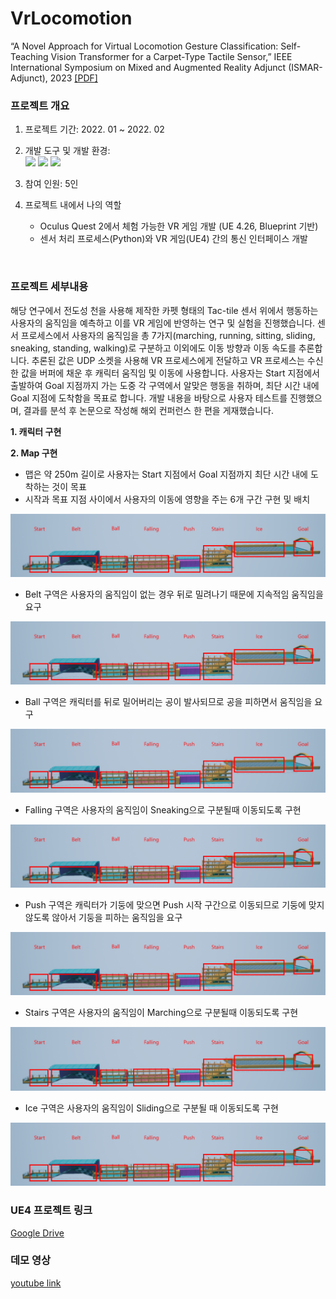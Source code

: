 # VrLocomotion
“A Novel Approach for Virtual Locomotion Gesture Classification: Self-Teaching Vision Transformer for a Carpet-Type Tactile Sensor,” IEEE International Symposium on Mixed and Augmented Reality Adjunct (ISMAR-Adjunct), 2023 [[PDF]](https://github.com/Tab4Space/VrLocomotion/blob/main/A_Novel_Approach_for_Virtual_Locomotion_Gesture_Classification.pdf)

### 프로젝트 개요
1. 프로젝트 기간: 2022. 01 ~ 2022. 02
2. 개발 도구 및 개발 환경: </br>
    <img src="https://img.shields.io/badge/UnrealEngine-0E1128?style=for-the-badge&logo=UnrealEngine&logoColor=white"> <img src="https://img.shields.io/badge/Python-3776AB?style=for-the-badge&logo=Python&logoColor=white"> <img src="https://img.shields.io/badge/Windows-0078D6?style=for-the-badge&logo=Windows&logoColor=white">

3. 참여 인원: 5인
4. 프로젝트 내에서 나의 역할
    - Oculus Quest 2에서 체험 가능한 VR 게임 개발 (UE 4.26, Blueprint 기반)
    - 센서 처리 프로세스(Python)와 VR 게임(UE4) 간의 통신 인터페이스 개발
<br/>

### 프로젝트 세부내용
해당 연구에서 전도성 천을 사용해 제작한 카펫 형태의 Tac-tile 센서 위에서 행동하는 사용자의 움직임을 예측하고 이를 VR 게임에 반영하는 연구 및 실험을 진행했습니다. 센서 프로세스에서 사용자의 움직임을 총 7가지(marching, running, sitting, sliding, sneaking, standing, walking)로 구분하고 이외에도 이동 방향과 이동 속도를 추론합니다. 추론된 값은 UDP 소켓을 사용해 VR 프로세스에게 전달하고 VR 프로세스는 수신한 값을 버퍼에 채운 후 캐릭터 움직임 및 이동에 사용합니다. 사용자는 Start 지점에서 출발하여 Goal 지점까지 가는 도중 각 구역에서 알맞은 행동을 취하며, 최단 시간 내에 Goal 지점에 도착함을 목표로 합니다. 개발 내용을 바탕으로 사용자 테스트를 진행했으며, 결과를 분석 후 논문으로 작성해 해외 컨퍼런스 한 편을 게재했습니다.
<br/>

**1. 캐릭터 구현**

**2. Map 구현**
- 맵은 약 250m 길이로 사용자는 Start 지점에서 Goal 지점까지 최단 시간 내에 도착하는 것이 목표
- 시작과 목표 지점 사이에서 사용자의 이동에 영향을 주는 6개 구간 구현 및 배치
<img src="./assets/map.png">
<br/>

* Belt 구역은 사용자의 움직임이 없는 경우 뒤로 밀려나기 때문에 지속적임 움직임을 요구
<img src="./assets/map.png">
<br/>

* Ball 구역은 캐릭터를 뒤로 밀어버리는 공이 발사되므로 공을 피하면서 움직임을 요구
<img src="./assets/map.png">
<br/>

* Falling 구역은 사용자의 움직임이 Sneaking으로 구분될때 이동되도록 구현
<img src="./assets/map.png">
<br/>

* Push 구역은 캐릭터가 기둥에 맞으면 Push 시작 구간으로 이동되므로 기둥에 맞지 않도록 않아서 기둥을 피하는 움직임을 요구
<img src="./assets/map.png">
<br/>

* Stairs 구역은 사용자의 움직임이 Marching으로 구분될때 이동되도록 구현
<img src="./assets/map.png">
<br/>

* Ice 구역은 사용자의 움직임이 Sliding으로 구분될 때 이동되도록 구현
<img src="./assets/map.png">
<br/>

### UE4 프로젝트 링크
[Google Drive](https://drive.google.com/file/d/1l_EqnK3zK1KyeOUz5AMCwYydsCXbd-Tm/view?usp=drive_link)
<br/>

### 데모 영상
[youtube link](https://youtu.be/hwEnQJO9jr8)